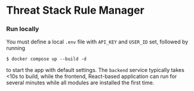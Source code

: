 Threat Stack Rule Manager
=========================

### Run locally

You must define a local `.env` file with `API_KEY` and `USER_ID` set, followed by running
```shell
$ docker compose up --build -d
```
to start the app with default settings. The `backend` service typically takes <10s to build, while the frontend, React-based application can run for several minutes while all modules are installed the first time.